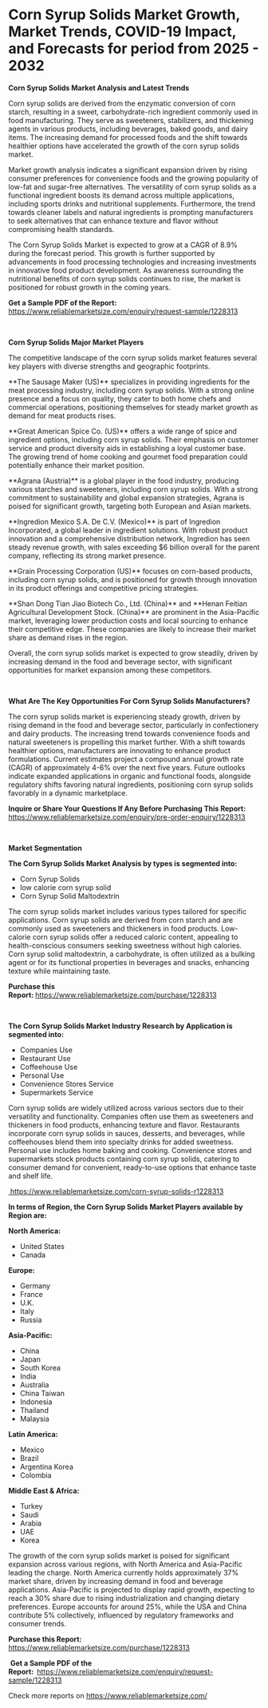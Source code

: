 <p><h1>Corn Syrup Solids Market Growth, Market Trends, COVID-19 Impact, and Forecasts for period from 2025 - 2032</h1></p><p><strong>Corn Syrup Solids Market Analysis and Latest Trends</strong></p>
<p><p>Corn syrup solids are derived from the enzymatic conversion of corn starch, resulting in a sweet, carbohydrate-rich ingredient commonly used in food manufacturing. They serve as sweeteners, stabilizers, and thickening agents in various products, including beverages, baked goods, and dairy items. The increasing demand for processed foods and the shift towards healthier options have accelerated the growth of the corn syrup solids market.</p><p>Market growth analysis indicates a significant expansion driven by rising consumer preferences for convenience foods and the growing popularity of low-fat and sugar-free alternatives. The versatility of corn syrup solids as a functional ingredient boosts its demand across multiple applications, including sports drinks and nutritional supplements. Furthermore, the trend towards cleaner labels and natural ingredients is prompting manufacturers to seek alternatives that can enhance texture and flavor without compromising health standards.</p><p>The Corn Syrup Solids Market is expected to grow at a CAGR of 8.9% during the forecast period. This growth is further supported by advancements in food processing technologies and increasing investments in innovative food product development. As awareness surrounding the nutritional benefits of corn syrup solids continues to rise, the market is positioned for robust growth in the coming years.</p></p>
<p><strong>Get a Sample PDF of the Report:&nbsp;</strong> <a href="https://www.reliablemarketsize.com/enquiry/request-sample/1228313?utm_campaign=3120&utm_medium=2&utm_source=Github&utm_content=ia&utm_term=07042025&utm_id=corn-syrup-solids">https://www.reliablemarketsize.com/enquiry/request-sample/1228313</a></p>
<p>&nbsp;</p>
<p><strong>Corn Syrup Solids Major Market Players</strong></p>
<p><p>The competitive landscape of the corn syrup solids market features several key players with diverse strengths and geographic footprints.</p><p>**The Sausage Maker (US)** specializes in providing ingredients for the meat processing industry, including corn syrup solids. With a strong online presence and a focus on quality, they cater to both home chefs and commercial operations, positioning themselves for steady market growth as demand for meat products rises.</p><p>**Great American Spice Co. (US)** offers a wide range of spice and ingredient options, including corn syrup solids. Their emphasis on customer service and product diversity aids in establishing a loyal customer base. The growing trend of home cooking and gourmet food preparation could potentially enhance their market position.</p><p>**Agrana (Austria)** is a global player in the food industry, producing various starches and sweeteners, including corn syrup solids. With a strong commitment to sustainability and global expansion strategies, Agrana is poised for significant growth, targeting both European and Asian markets.</p><p>**Ingredion Mexico S.A. De C.V. (Mexico)** is part of Ingredion Incorporated, a global leader in ingredient solutions. With robust product innovation and a comprehensive distribution network, Ingredion has seen steady revenue growth, with sales exceeding $6 billion overall for the parent company, reflecting its strong market presence.</p><p>**Grain Processing Corporation (US)** focuses on corn-based products, including corn syrup solids, and is positioned for growth through innovation in its product offerings and competitive pricing strategies.</p><p>**Shan Dong Tian Jiao Biotech Co., Ltd. (China)** and **Henan Feitian Agricultural Development Stock. (China)** are prominent in the Asia-Pacific market, leveraging lower production costs and local sourcing to enhance their competitive edge. These companies are likely to increase their market share as demand rises in the region.</p><p>Overall, the corn syrup solids market is expected to grow steadily, driven by increasing demand in the food and beverage sector, with significant opportunities for market expansion among these competitors.</p></p>
<p>&nbsp;</p>
<p><strong>What Are The Key Opportunities For Corn Syrup Solids Manufacturers?</strong></p>
<p><p>The corn syrup solids market is experiencing steady growth, driven by rising demand in the food and beverage sector, particularly in confectionery and dairy products. The increasing trend towards convenience foods and natural sweeteners is propelling this market further. With a shift towards healthier options, manufacturers are innovating to enhance product formulations. Current estimates project a compound annual growth rate (CAGR) of approximately 4-6% over the next five years. Future outlooks indicate expanded applications in organic and functional foods, alongside regulatory shifts favoring natural ingredients, positioning corn syrup solids favorably in a dynamic marketplace.</p></p>
<p><strong>Inquire or Share Your Questions If Any Before Purchasing This Report:</strong> <a href="https://www.reliablemarketsize.com/enquiry/pre-order-enquiry/1228313?utm_campaign=3120&utm_medium=2&utm_source=Github&utm_content=ia&utm_term=07042025&utm_id=corn-syrup-solids">https://www.reliablemarketsize.com/enquiry/pre-order-enquiry/1228313</a></p>
<p>&nbsp;</p>
<p><strong>Market Segmentation</strong></p>
<p><strong>The Corn Syrup Solids Market Analysis by types is segmented into:</strong></p>
<p><ul><li>Corn Syrup Solids</li><li>low calorie corn syrup solid</li><li>Corn Syrup Solid Maltodextrin</li></ul></p>
<p><p>The corn syrup solids market includes various types tailored for specific applications. Corn syrup solids are derived from corn starch and are commonly used as sweeteners and thickeners in food products. Low-calorie corn syrup solids offer a reduced caloric content, appealing to health-conscious consumers seeking sweetness without high calories. Corn syrup solid maltodextrin, a carbohydrate, is often utilized as a bulking agent or for its functional properties in beverages and snacks, enhancing texture while maintaining taste.</p></p>
<p><strong>Purchase this Report:&nbsp;</strong><a href="https://www.reliablemarketsize.com/purchase/1228313?utm_campaign=3120&utm_medium=2&utm_source=Github&utm_content=ia&utm_term=07042025&utm_id=corn-syrup-solids">https://www.reliablemarketsize.com/purchase/1228313</a></p>
<p>&nbsp;</p>
<p><strong>The Corn Syrup Solids Market Industry Research by Application is segmented into:</strong></p>
<p><ul><li>Companies Use</li><li>Restaurant Use</li><li>Coffeehouse Use</li><li>Personal Use</li><li>Convenience Stores Service</li><li>Supermarkets Service</li></ul></p>
<p><p>Corn syrup solids are widely utilized across various sectors due to their versatility and functionality. Companies often use them as sweeteners and thickeners in food products, enhancing texture and flavor. Restaurants incorporate corn syrup solids in sauces, desserts, and beverages, while coffeehouses blend them into specialty drinks for added sweetness. Personal use includes home baking and cooking. Convenience stores and supermarkets stock products containing corn syrup solids, catering to consumer demand for convenient, ready-to-use options that enhance taste and shelf life.</p></p>
<p><a href="https://www.reliablemarketsize.com/corn-syrup-solids-r1228313?utm_campaign=3120&utm_medium=2&utm_source=Github&utm_content=ia&utm_term=07042025&utm_id=corn-syrup-solids">&nbsp;https://www.reliablemarketsize.com/corn-syrup-solids-r1228313</a></p>
<p><strong>In terms of Region, the Corn Syrup Solids Market Players available by Region are:</strong></p>
<p>
    <p> <strong> North America: </strong>
        <ul>
            <li>United States</li>
            <li>Canada</li>
        </ul>
        </p> 
    <p> <strong> Europe: </strong>
        <ul>
            <li>Germany</li>
            <li>France</li>
            <li>U.K.</li>
            <li>Italy</li>
            <li>Russia</li>
        </ul>
        </p> 
    <p> <strong> Asia-Pacific: </strong>
        <ul>
            <li>China</li>
            <li>Japan</li>
            <li>South Korea</li>
            <li>India</li>
            <li>Australia</li>
            <li>China Taiwan</li>
            <li>Indonesia</li>
            <li>Thailand</li>
            <li>Malaysia</li>
        </ul>
        </p> 
    <p> <strong> Latin America: </strong>
        <ul>
            <li>Mexico</li>
            <li>Brazil</li>
            <li>Argentina Korea</li>
            <li>Colombia</li>
        </ul>
        </p> 
    <p> <strong> Middle East & Africa: </strong>
        <ul>
            <li>Turkey</li>
            <li>Saudi</li>
            <li>Arabia</li>
            <li>UAE</li>
            <li>Korea</li>
        </ul>
    </p>
    </p>
<p><p>The growth of the corn syrup solids market is poised for significant expansion across various regions, with North America and Asia-Pacific leading the charge. North America currently holds approximately 37% market share, driven by increasing demand in food and beverage applications. Asia-Pacific is projected to display rapid growth, expecting to reach a 30% share due to rising industrialization and changing dietary preferences. Europe accounts for around 25%, while the USA and China contribute 5% collectively, influenced by regulatory frameworks and consumer trends.</p></p>
<p><strong>Purchase this Report: </strong><a href="https://www.reliablemarketsize.com/purchase/1228313?utm_campaign=3120&utm_medium=2&utm_source=Github&utm_content=ia&utm_term=07042025&utm_id=corn-syrup-solids">https://www.reliablemarketsize.com/purchase/1228313</a></p>
<p>&nbsp;<strong>Get a Sample PDF of the Report:&nbsp;&nbsp;</strong><a href="https://www.reliablemarketsize.com/enquiry/request-sample/1228313?utm_campaign=3120&utm_medium=2&utm_source=Github&utm_content=ia&utm_term=07042025&utm_id=corn-syrup-solids">https://www.reliablemarketsize.com/enquiry/request-sample/1228313</a></p>
<p><strong></strong></p>
<p>Check more reports on <a href="https://www.reliablemarketsize.com/?utm_campaign=3120&utm_medium=2&utm_source=Github&utm_content=ia&utm_term=07042025&utm_id=corn-syrup-solids">https://www.reliablemarketsize.com/</a></p>